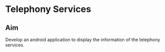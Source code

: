 # Telephony Services
## Aim
Develop an android application to display the information of the telephony services.

